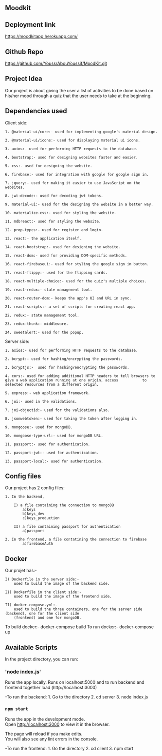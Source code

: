 ## Moodkit

## Deployment link
https://moodkitapp.herokuapp.com/

## Github Repo
https://github.com/YoussrAbouYoussif/MoodKit.git

## Project Idea
Our project is about giving the user a list of activities to be done based on his/her mood through a quiz 
that the user needs to take at the beginning.

## Dependencies used
Client side:

    1. @material-ui/core:- used for implementing google's material design.
    
    2. @material-ui/icons:- used for displaying material ui icons.
    
    3. axios:- used for performing HTTP requests to the database.
    
    4. bootstrap:- used for designing websites faster and easier.
    
    5. css:- used for designing the website.
    
    6. firebase:- used for integration with google for google sign in.
    
    7. jquery:- used for making it easier to use JavaScript on the websites.
    
    8. jwt-decode:- used for decoding jwt tokens.
    
    9. material-ui:- used for the designing the website in a better way.
    
    10. materialize-css:- used for styling the website.
    
    11. mdbreact:- used for styling the website.
    
    12. prop-types:- used for register and login.
    
    13. react:- the application itself.
    
    14. react-bootstrap:- used for designing the website.
    
    15. react-dom:- used for providing DOM-specific methods.
    
    16. react-firebaseui:- used for styling the google sign in button.
    
    17. react-flippy:- used for the flipping cards.
    
    18. react-multiple-choice:- used for the quiz's multiple choices.
    
    19. react-redux:- state management tool.
    
    20. react-router-dom:- keeps the app's UI and URL in sync.
    
    21. react-scripts:- a set of scripts for creating react app.
    
    22. redux:- state management tool.
    
    23. redux-thunk:- middleware.
    
    24. sweetalert:- used for the popup.

Server side:
    
    1. axios:- used for performing HTTP requests to the database.
    
    2. bcrypt:- used for hashing/encrypting the passwords.
    
    3. bcryptjs:-  used for hashing/encrypting the passwords.
    
    4. cors:- used for adding additional HTTP headers to tell browsers to give a web application running at one origin, access           to selected resources from a different origin.
    
    5. express:- web application framework.
    
    6. joi:- used in the validations.
    
    7. joi-objectid:- used for the validations also.
    
    8. jsonwebtoken:- used for taking the token after logging in.
    
    9. mongoose:- used for mongoDB.
    
    10. mongoose-type-url:- used for mongoDB URL.
    
    11. passport:- used for authentication.
    
    12. passport-jwt:- used for authentication.
    
    13. passport-local:- used for authentication.

## Config files
Our project has 2 config files:
    
    1. In the backend, 
        
        I) a file containing the connection to mongoDB
            a)keys
            b)keys_dev
            c)keys_production
        
        II) a file containing passport for authentication
            a)passport
    
    2. In the frontend, a file contatining the connection to firebase
            a)firebaseAuth

## Docker
Our projet has:-
    
    I) Dockerfile in the server side:-
        used to build the image of the backend side.
    
    II) Dockerfile in the client side:-
        used to build the image of the frontend side.
    
    II) docker-compose.yml:- 
        used to build the three containers, one for the server side (backend), one for the client side
        (frontend) and one for mongoDB.
To build docker:-
    docker-compose build
To run docker:-
    docker-compose up

## Available Scripts
In the project directory, you can run:

### 'node index.js'

Runs the app locally.
Runs on localhost:5000 and to run backend and frontend together load (http://localhost:3000)

-To run the backend: 
    1. Go to the directory
    2. cd server
    3. node index.js

### `npm start`

Runs the app in the development mode.<br />
Open [http://localhost:3000](http://localhost:3000) to view it in the browser.

The page will reload if you make edits.<br />
You will also see any lint errors in the console.

-To run the frontend:
    1. Go the directory
    2. cd client
    3. npm start

